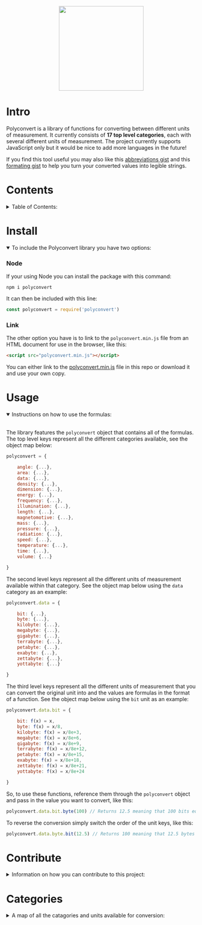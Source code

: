 <p align="center">
    <img width="225" height="225" src="https://raw.githubusercontent.com/jgphilpott/polyconvert/main/icon.png">
</p>

# Intro

Polyconvert is a library of functions for converting between different units of measurement. It currently consists of **17 top level categories**, each with several different units of measurement. The project currently supports JavaScript only but it would be nice to add more languages in the future!

If you find this tool useful you may also like this [abbreviations gist](https://gist.github.com/jgphilpott/12783015d68e056e54252355d75b41a9) and this [formating gist](https://gist.github.com/jgphilpott/787659ac4ea57a9971da58a76191079b) to help you turn your converted values into legible strings.

# Contents

<details>

<summary>Table of Contents:</summary>

 - [Intro](https://github.com/jgphilpott/polyconvert#intro)
 - [Contents](https://github.com/jgphilpott/polyconvert#contents)
 - [Install](https://github.com/jgphilpott/polyconvert#install)
     - [Node](https://github.com/jgphilpott/polyconvert#node)
     - [Link](https://github.com/jgphilpott/polyconvert#link)
 - [Usage](https://github.com/jgphilpott/polyconvert#usage)
 - [Contribute](https://github.com/jgphilpott/polyconvert#contribute)
     - [Adding Features](https://github.com/jgphilpott/polyconvert#adding-features)
     - [Reporting Errors](https://github.com/jgphilpott/polyconvert#reporting-errors)
 - [Categories](https://github.com/jgphilpott/polyconvert#categories)
     - [Angle](https://github.com/jgphilpott/polyconvert#angle)
     - [Area](https://github.com/jgphilpott/polyconvert#area)
     - [Data](https://github.com/jgphilpott/polyconvert#data)
     - [Density](https://github.com/jgphilpott/polyconvert#density)
     - [Dimension](https://github.com/jgphilpott/polyconvert#dimension)
     - [Energy](https://github.com/jgphilpott/polyconvert#energy)
     - [Frequency](https://github.com/jgphilpott/polyconvert#frequency)
     - [Illumination](https://github.com/jgphilpott/polyconvert#illumination)
     - [Length](https://github.com/jgphilpott/polyconvert#length)
     - [Magnetomotive](https://github.com/jgphilpott/polyconvert#magnetomotive)
     - [Mass](https://github.com/jgphilpott/polyconvert#mass)
     - [Pressure](https://github.com/jgphilpott/polyconvert#pressure)
     - [Radiation](https://github.com/jgphilpott/polyconvert#radiation)
     - [Speed](https://github.com/jgphilpott/polyconvert#speed)
     - [Temperature](https://github.com/jgphilpott/polyconvert#temperature)
     - [Time](https://github.com/jgphilpott/polyconvert#time)
     - [Volume](https://github.com/jgphilpott/polyconvert#volume)

</details>

# Install

<details open>

<summary>To include the Polyconvert library you have two options:</summary>

### Node

If your using Node you can install the package with this command:

```
npm i polyconvert
```

It can then be included with this line:

```js
const polyconvert = require('polyconvert')
```

### Link

The other option you have is to link to the `polyconvert.min.js` file from an HTML document for use in the browser, like this:

```html
<script src="polyconvert.min.js"></script>
```

You can either link to the [polyconvert.min.js](https://raw.githubusercontent.com/jgphilpott/polyconvert/main/polyconvert.min.js) file in this repo or download it and use your own copy.

</details>

# Usage

<details open>

<summary>Instructions on how to use the formulas:</summary><br>

The library features the `polyconvert` object that contains all of the formulas. The top level keys represent all the different categories available, see the object map below:

```js
polyconvert = {

    angle: {...},
    area: {...},
    data: {...},
    density: {...},
    dimension: {...},
    energy: {...},
    frequency: {...},
    illumination: {...},
    length: {...},
    magnetomotive: {...},
    mass: {...},
    pressure: {...},
    radiation: {...},
    speed: {...},
    temperature: {...},
    time: {...},
    volume: {...}

}
```

The second level keys represent all the different units of measurement available within that category. See the object map below using the `data` category as an example:

```js
polyconvert.data = {

    bit: {...},
    byte: {...},
    kilobyte: {...},
    megabyte: {...},
    gigabyte: {...},
    terrabyte: {...},
    petabyte: {...},
    exabyte: {...},
    zettabyte: {...},
    yottabyte: {...}

}
```

The third level keys represent all the different units of measurement that you can convert the original unit into and the values are formulas in the format of a function. See the object map below using the `bit` unit as an example:

```js
polyconvert.data.bit = {

    bit: f(x) = x,
    byte: f(x) = x/8,
    kilobyte: f(x) = x/8e+3,
    megabyte: f(x) = x/8e+6,
    gigabyte: f(x) = x/8e+9,
    terrabyte: f(x) = x/8e+12,
    petabyte: f(x) = x/8e+15,
    exabyte: f(x) = x/8e+18,
    zettabyte: f(x) = x/8e+21,
    yottabyte: f(x) = x/8e+24

}
```

So, to use these functions, reference them through the `polyconvert` object and pass in the value you want to convert, like this:

```js
polyconvert.data.bit.byte(100) // Returns 12.5 meaning that 100 bits equals 12.5 bytes
```

To reverse the conversion simply switch the order of the unit keys, like this:

```js
polyconvert.data.byte.bit(12.5) // Returns 100 meaning that 12.5 bytes equals 100 bits
```

</details>

# Contribute

<details>

<summary>Information on how you can contribute to this project:</summary><br>

There are two main ways you can contribute to the Polyconvert library.

1) Adding a new language, category or unit for conversion.
2) Report an inaccurate formula or typo.

See below for more information on each of the options, also feel free to simply [ask any question you like](https://github.com/jgphilpott/polyconvert/issues/new?assignees=jgphilpott&labels=question&template=QUESTION.md&title=).

### Adding Features

Currently this library supports JavaScript only but it would be nice to add more languages in the future! It would also be nice to add new categories and units for conversion since the current list is not universal, yet. If you need an idea for a new category to work on I suggest browsing the [UnitConverters.net](https://www.unitconverters.net) website, this site can also be useful for testing the accuracy of existing formulas.

If you would like to contribute in this way please start by opening a [feature request](https://github.com/jgphilpott/polyconvert/issues/new?assignees=jgphilpott&labels=enhancement&template=FEATURE_REQUEST.md&title=). Once your work is done and ready for review you can proceed to opening a [pull request](https://github.com/jgphilpott/polyconvert/pulls).

### Reporting Errors

I have done my best to ensure the accuracy of all the formulas but I am only human and I can easily make mistakes! If you find an inaccurate formula or typo please don't hesitate to open a [bug report](https://github.com/jgphilpott/polyconvert/issues/new?assignees=jgphilpott&labels=bug&template=BUG_REPORT.md&title=).

I have also written some simple tests that can be run against the `polyconvert` object with the command `npm test`. If you want you could also contribute by helping to write a more detailed and comprehensive test suite.

If you have any other issues with the Polyconvert library then please open a [general issue](https://github.com/jgphilpott/polyconvert/issues/new/choose). Your efforts will improve the functionality and usability of this tool for everyone, thanks in advance!

</details>

# Categories

<details>

<summary>A map of all the catagories and units available for conversion:</summary><br>

Each category below is available as a top level key in the `polyconvert` object. An object map of each category is available below.

### [Angle](https://github.com/jgphilpott/polyconvert/tree/main/angle/README.md)

The Angle category provides 6 different units for conversion, see the object map below:

```js
polyconvert.angle = {

    degree: {...},
    gradian: {...},
    milliradian: {...},
    radian: {...},
    arcSecond: {...},
    arcMinute: {...}

}
```

### [Area](https://github.com/jgphilpott/polyconvert/tree/main/area/README.md)

The Area category provides 15 different units for conversion, see the object map below:

```js
polyconvert.area = {

    nanometerSq: {...},
    micrometerSq: {...},
    millimeterSq: {...},
    centimeterSq: {...},
    decimeterSq: {...},
    meterSq: {...},
    decameterSq: {...},
    hectometerSq: {...},
    kilometerSq: {...},

    inchSq: {...},
    footSq: {...},
    yardSq: {...},
    mileSq: {...},

    acre: {...},
    hectare: {...}

}
```

### [Data](https://github.com/jgphilpott/polyconvert/tree/main/data/README.md)

The Data category provides 10 different units for conversion, see the object map below:

```js
polyconvert.data = {

    bit: {...},
    byte: {...},
    kilobyte: {...},
    megabyte: {...},
    gigabyte: {...},
    terrabyte: {...},
    petabyte: {...},
    exabyte: {...},
    zettabyte: {...},
    yottabyte: {...}

}
```

### [Density](https://github.com/jgphilpott/polyconvert/tree/main/density/README.md)

The Density category provides 8 different units for conversion, see the object map below:

```js
polyconvert.density = {

    gramCentimeterCu: {...},
    gramMeterCu: {...},
    kilogramCentimeterCu: {...},
    kilogramMeterCu: {...},

    ounceInchCu: {...},
    ounceFootCu: {...},
    poundInchCu: {...},
    poundFootCu: {...}

}
```

### [Dimension](https://github.com/jgphilpott/polyconvert/tree/main/dimension/README.md)

The Dimension category provides 2 different units for conversion, see the object map below:

```js
polyconvert.dimension = {

    d2: {...},
    d3: {...}

}
```

### [Energy](https://github.com/jgphilpott/polyconvert/tree/main/energy/README.md)

The Energy category provides 4 different units for conversion, see the object map below:

```js
polyconvert.energy = {

    joule: {...},
    kilojoule: {...},
    watt: {...},
    kilowatt: {...}

}
```

### [Frequency](https://github.com/jgphilpott/polyconvert/tree/main/frequency/README.md)

The Frequency category provides 4 different units for conversion, see the object map below:

```js
polyconvert.frequency = {

    hertz: {...},
    kilohertz: {...},
    megahertz: {...},
    gigahertz: {...}

}
```

### [Illumination](https://github.com/jgphilpott/polyconvert/tree/main/illumination/README.md)

The Illumination category provides 4 different units for conversion, see the object map below:

```js
polyconvert.illumination = {

    phot: {...},
    lux: {...},
    nox: {...},
    flame: {...}

}
```

### [Length](https://github.com/jgphilpott/polyconvert/tree/main/length/README.md)

The Length category provides 13 different units for conversion, see the object map below:

```js
polyconvert.length = {

    nanometer: {...},
    micrometer: {...},
    millimeter: {...},
    centimeter: {...},
    decimeter: {...},
    meter: {...},
    decameter: {...},
    hectometer: {...},
    kilometer: {...},

    inch: {...},
    foot: {...},
    yard: {...},
    mile: {...}

}
```

### [Magnetomotive](https://github.com/jgphilpott/polyconvert/tree/main/magnetomotive/README.md)

The Magnetomotive category provides 5 different units for conversion, see the object map below:

```js
polyconvert.magnetomotive = {

    milliampere: {...},
    ampere: {...},
    abampere: {...},
    kiloampere: {...},

    gilbert: {...}

}
```

### [Mass](https://github.com/jgphilpott/polyconvert/tree/main/mass/README.md)

The Mass category provides 13 different units for conversion, see the object map below:

```js
polyconvert.mass = {

    nanogram: {...},
    microgram: {...},
    milligram: {...},
    centigram: {...},
    decigram: {...},
    gram: {...},
    decagram: {...},
    hectogram: {...},
    kilogram: {...},

    ounce: {...},
    pound: {...},
    stone: {...},
    ton: {...}

}
```

### [Pressure](https://github.com/jgphilpott/polyconvert/tree/main/pressure/README.md)

The Pressure category provides 5 different units for conversion, see the object map below:

```js
polyconvert.pressure = {

    bar: {...},
    pascal: {...},
    atmospheric: {...},
    psi: {...},
    torr: {...}

}
```

### [Radiation](https://github.com/jgphilpott/polyconvert/tree/main/radiation/README.md)

The Radiation category provides 14 different units for conversion, see the object map below:

```js
polyconvert.radiation = {

    nanogray: {...},
    microgray: {...},
    milligray: {...},
    centigray: {...},
    decigray: {...},
    gray: {...},
    dekagray: {...},
    hectogray: {...},
    kilogray: {...},
    megagray: {...},
    gigagray: {...},
    teragray: {...},
    petagray: {...},
    exagray: {...}

}
```

### [Speed](https://github.com/jgphilpott/polyconvert/tree/main/speed/README.md)

The Speed category provides 25 different units for conversion, see the object map below:

```js
polyconvert.speed = {

    millimeterSecond: {...},
    millimeterMinute: {...},
    millimeterHour: {...},
    centimeterSecond: {...},
    centimeterMinute: {...},
    centimeterHour: {...},
    meterSecond: {...},
    meterMinute: {...},
    meterHour: {...},
    kilometerSecond: {...},
    kilometerMinute: {...},
    kilometerHour: {...},

    inchSecond: {...},
    inchMinute: {...},
    inchHour: {...},
    footSecond: {...},
    footMinute: {...},
    footHour: {...},
    yardSecond: {...},
    yardMinute: {...},
    yardHour: {...},
    mileSecond: {...},
    mileMinute: {...},
    mileHour: {...},

    knots: {...}

}
```

### [Temperature](https://github.com/jgphilpott/polyconvert/tree/main/temperature/README.md)

The Temperature category provides 3 different units for conversion, see the object map below:

```js
polyconvert.temperature = {

    celsius: {...},
    fahrenheit: {...},
    kelvin: {...}

}
```

### [Time](https://github.com/jgphilpott/polyconvert/tree/main/time/README.md)

The Time category provides 13 different units for conversion, see the object map below:

```js
polyconvert.time = {

    nanosecond: {...},
    microsecond: {...},
    millisecond: {...},
    second: {...},
    minute: {...},
    hour: {...},
    day: {...},
    week: {...},
    month: {...},
    year: {...},
    decade: {...},
    century: {...},
    millennium: {...}

}
```

### [Volume](https://github.com/jgphilpott/polyconvert/tree/main/volume/README.md)

The Volume category provides 21 different units for conversion, see the object map below:

```js
polyconvert.volume = {

    nanometerCu: {...},
    micrometerCu: {...},
    millimeterCu: {...},
    centimeterCu: {...},
    decimeterCu: {...},
    meterCu: {...},
    decameterCu: {...},
    hectometerCu: {...},
    kilometerCu: {...},

    inchCu: {...},
    footCu: {...},
    yardCu: {...},
    mileCu: {...},

    milliliter: {...},
    liter: {...},

    teaspoon: {...},
    tablespoon: {...},
    cup: {...},
    pint: {...},
    quart: {...},
    gallon: {...}

}
```

</details>